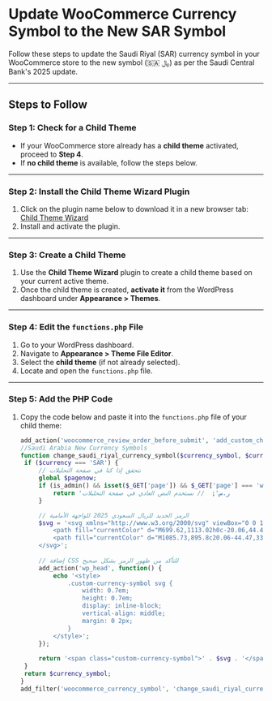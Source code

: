 # Update WooCommerce Currency Symbol to the New SAR Symbol

Follow these steps to update the Saudi Riyal (SAR) currency symbol in your WooCommerce store to the new symbol (🇸🇦 ﷼) as per the Saudi Central Bank's 2025 update.

---

## Steps to Follow

### Step 1: Check for a Child Theme
- If your WooCommerce store already has a **child theme** activated, proceed to **Step 4**.
- If **no child theme** is available, follow the steps below.

---

### Step 2: Install the Child Theme Wizard Plugin
1. Click on the plugin name below to download it in a new browser tab:  
   [Child Theme Wizard](https://wordpress.org/plugins/child-theme-wizard/)
2. Install and activate the plugin.

---

### Step 3: Create a Child Theme
1. Use the **Child Theme Wizard** plugin to create a child theme based on your current active theme.
2. Once the child theme is created, **activate it** from the WordPress dashboard under **Appearance > Themes**.

---

### Step 4: Edit the `functions.php` File
1. Go to your WordPress dashboard.
2. Navigate to **Appearance > Theme File Editor**.
3. Select the **child theme** (if not already selected).
4. Locate and open the `functions.php` file.

---

### Step 5: Add the PHP Code
1. Copy the code below and paste it into the `functions.php` file of your child theme:

   ```php
   add_action('woocommerce_review_order_before_submit', 'add_custom_checkout_notice');
   //Saudi Arabia New Currency Symbols
   function change_saudi_riyal_currency_symbol($currency_symbol, $currency) {
    if ($currency === 'SAR') {
        // نتحقق إذا كنا في صفحة التحليلات
        global $pagenow;
        if (is_admin() && isset($_GET['page']) && $_GET['page'] === 'wc-admin') {
            return 'ر.س';  // نستخدم النص العادي في صفحة التحليلات
        }

        // الرمز الجديد للريال السعودي 2025 للواجهة الأمامية
        $svg = '<svg xmlns="http://www.w3.org/2000/svg" viewBox="0 0 1124.14 1256.39" style="width: 0.7em; height: 0.7em; display: inline-block; vertical-align: middle; margin: 0 2px;">
            <path fill="currentColor" d="M699.62,1113.02h0c-20.06,44.48-33.32,92.75-38.4,143.37l424.51-90.24c20.06-44.47,33.31-92.75,38.4-143.37l-424.51,90.24Z"/>
            <path fill="currentColor" d="M1085.73,895.8c20.06-44.47,33.32-92.75,38.4-143.37l-330.68,70.33v-135.2l292.27-62.11c20.06-44.47,33.32-92.75,38.4-143.37l-330.68,70.27V66.13c-50.67,28.45-95.67,66.32-132.25,110.99v403.35l-132.25,28.11V0c-50.67,28.44-95.67,66.32-132.25,110.99v525.69l-295.91,62.88c-20.06,44.47-33.33,92.75-38.42,143.37l334.33-71.05v170.26l-358.3,76.14c-20.06,44.47-33.32,92.75-38.4,143.37l375.04-79.7c30.53-6.35,56.77-24.4,73.83-49.24l68.78-101.97v-.02c7.14-10.55,11.3-23.27,11.3-36.97v-149.98l132.25-28.11v270.4l424.53-90.28Z"/>
        </svg>';
        
        // إضافة CSS للتأكد من ظهور الرمز بشكل صحيح
        add_action('wp_head', function() {
            echo '<style>
                .custom-currency-symbol svg {
                    width: 0.7em;
                    height: 0.7em;
                    display: inline-block;
                    vertical-align: middle;
                    margin: 0 2px;
                }
            </style>';
        });
        
        return '<span class="custom-currency-symbol">' . $svg . '</span>';
    }
    return $currency_symbol;
   }
   add_filter('woocommerce_currency_symbol', 'change_saudi_riyal_currency_symbol', 10, 2);
